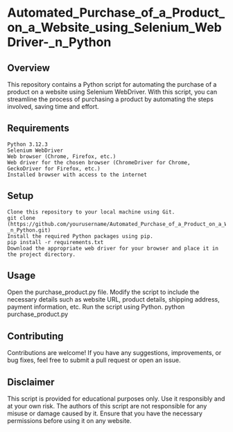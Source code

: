 # Automated_Purchase_of_a_Product_on_a_Website_using_Selenium_WebDriver-_n_Python
Overview
---------
This repository contains a Python script for automating the purchase of a product on a website using Selenium WebDriver. With this script, you can streamline the process of purchasing a product by automating the steps involved, saving time and effort.

Requirements
--------------
```
Python 3.12.3
Selenium WebDriver
Web browser (Chrome, Firefox, etc.)
Web driver for the chosen browser (ChromeDriver for Chrome, GeckoDriver for Firefox, etc.)
Installed browser with access to the internet
```
Setup
-----
```
Clone this repository to your local machine using Git.
git clone (https://github.com/yourusername/Automated_Purchase_of_a_Product_on_a_Website_using_Selenium_WebDriver-_n_Python.git)
Install the required Python packages using pip.
pip install -r requirements.txt
Download the appropriate web driver for your browser and place it in the project directory.
```
Usage
-----
Open the purchase_product.py file.
Modify the script to include the necessary details such as website URL, product details, shipping address, payment information, etc.
Run the script using Python.
python purchase_product.py

Contributing
-------------
Contributions are welcome! If you have any suggestions, improvements, or bug fixes, feel free to submit a pull request or open an issue.

Disclaimer
-----------
This script is provided for educational purposes only. Use it responsibly and at your own risk. The authors of this script are not responsible for any misuse or damage caused by it. Ensure that you have the necessary permissions before using it on any website.
